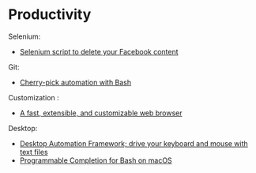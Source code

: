 # Productivity

Selenium:
- [Selenium script to delete your Facebook content](https://github.com/weskerfoot/DeleteFB)

Git:
- [Cherry-pick automation with Bash](https://blog.frankel.ch/cherry-pick-automation-bash/)

Customization :
- [A fast, extensible, and customizable web browser](https://luakit.github.io)

Desktop:
- [Desktop Automation Framework; drive your keyboard and mouse with text files](https://github.com/hofstadter-io/self-driving-desktop/blob/master/README.md)
- [Programmable Completion for Bash on macOS](https://mail.google.com/mail/u/1/#inbox/QgrcJHsNnjvlQSqtRzTSTJJnRfnfsqMHTKQ)
